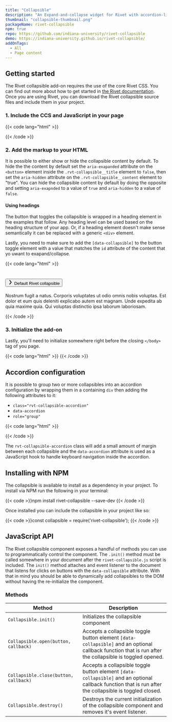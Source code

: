 ```yaml
---
title: "Collapsible"
description: "An Expand-and-collapse widget for Rivet with accordion-like capbilities"
thumbnail: "collapsible-thumbnail.png"
packageName: rivet-collapsible
npm: true
repo: https://github.com/indiana-university/rivet-collapsible
demo: https://indiana-university.github.io/rivet-collapsible/
addOnTags:
  - All
  - Page content
---
```

## Getting started
The Rivet collapsible add-on requires the use of the core Rivet CSS. You can find out more about how to get started in [the Rivet documentation](../../components). Once you are using Rivet, you can download the Rivet collapsible source files and include them in your project.

### 1. Include the CCS and JavaScript in your page
{{< code lang="html" >}}
<link rel="stylesheet" href="dist/css/rivet-collapsible.min.css">
<script src="dist/js/rivet-collapsible.min.js"></script>
{{< /code >}}

### 2. Add the markup to your HTML
It is possible to either show or hide the collapsible content by default. To hide the the content by default set the `aria-exapanded` attribute on the `<button>` element inside the `.rvt-collapsible__title` element to `false`, then set the `aria-hidden` attribute on the `.rvt-collapsible__content` element to "true". You can hide the collapsible content by default by doing the opposite and setting `aria-exapnded` to a value of `true` and `aria-hidden` to a value of `false`.

#### Using headings
The button that toggles the collapsible is wrapped in a heading element in the examples that follow. Any heading level can be used based on the heading structure of your app. Or, if a heading element doesn't make sense semantically it can be replaced with a generic `<div>` element.

Lastly, you need to make sure to add the `[data-collapsible]` to the button toggle element with a value that matches the `id` attribute of the content that yo uwant to exapand/collapse.

{{< code lang="html" >}}<div class="rvt-collapsible">
  <h1 class="rvt-collapsible__title">
    <button data-collapsible="users" aria-expanded="false">
      <svg role="img" xmlns="http://www.w3.org/2000/svg" width="16" height="16" viewBox="0 0 16 16">
        <path fill="currentColor" d="M5.5,15a1,1,0,0,1-.77-1.64L9.2,8,4.73,2.64A1,1,0,0,1,6.27,1.36L11.13,7.2a1.25,1.25,0,0,1,0,1.61L6.27,14.64A1,1,0,0,1,5.5,15ZM9.6,8.48h0Zm0-1h0Z"/>
      </svg>
      <span>Default Rivet collapsible</span>
    </button>
  </h1>
  <div class="rvt-collapsible__content" id="users" aria-hidden="true">
    <p class="rvt-m-all-remove">Nostrum fugit a natus. Corporis voluptates ut odio omnis nobis voluptas. Est dolor et eum quis deleniti explicabo autem est magnam. Unde expedita ab quia maxime quia. Qui voluptas distinctio ipsa laborum laboriosam.</p>
  </div>
</div>
{{< /code >}}

### 3. Initialize the add-on
Lastly, you'll need to initialize somewhere right before the closing `</body>` tag of you page.

{{< code lang="html" >}}<script>
  Collapsible.init();
</script>
{{< /code >}}

## Accordion configuration
It is possible to group two or more collapsibles into an accordion configuration by wrapping them in a containing `div` then adding the following attributes to it:

- `class="rvt-collapsible-accordion"`
- `data-accordion`
- `role="group"`

{{< code lang="html" >}}
<div class="rvt-collapsible-accordion" data-accordion role="group">
  <div class="rvt-collapsible">
    <!-- Collapsible 1 markup -->
  </div>
  <div class="rvt-collapsible">
    <!-- Collapsible 2 markup -->
  </div>
  <div class="rvt-collapsible">
    <!-- Collapsible 3 markup -->
  </div>
</div>
{{< /code >}}

The `rvt-collapsible-accordion` class will add a small amount of margin between each collapsible and the `data-accordion` attribute is used as a JavaScript hook to handle keyboard navigation inside the accordion.

## Installing with NPM
The collapsible is available to install as a dependency in your project. To install via NPM run the following in your terminal:

{{< code >}}npm install rivet-collapsible --save-dev
{{< /code >}}

Once installed you can include the collapsible in your project like so:

{{< code >}}const collapsible = require('rivet-collapsible');
{{< /code >}}

## JavaScript API
The Rivet collapsible component exposes a handful of methods you can use to programmatically control the component. The `.init()` method must be called somewhere in your document after the `rivet-collapsible.js` script is included. The `init()` method attaches and event listener to the document that listens for clicks on buttons with the `data-collapsible` attribute. With that in mind you should be able to dynamically add collapsibles to the DOM without having the re-initialize the component.

### Methods

| Method| Description                                                                                                                                                       |
|--------------------------------------|-------------------------------------------------------------------------------------------------------------------------------------------------------------------|
| `Collapsible.init()` | Initializes the collapsible component |
| `Collapsible.open(button, callback)` | Accepts a collapsible toggle button element `[data-collapsible]` and an optional callback function that is run after the collapsible is toggled opened. |
| `Collapsible.close(button, callback)` | Accepts a collapsible toggle button element `[data-collapsible]` and an optional callback function that is run after the collapsible is toggled closed. |
| `Collapsible.destroy()` | Destroys the current initialization of the collapsible component and removes it's event listener.|
